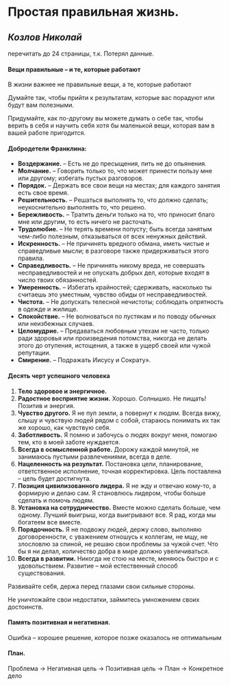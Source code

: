 # Простая правильная жизнь.
## _**Козлов Николай**_

перечитать до 24 страницы, т.к. Потерял данные.


#### Вещи правильные – и те, которые работают
В жизни важнее не правильные вещи, а те, которые работают

Думайте так, чтобы прийти к результатам, которые вас порадуют или будут вам полезными.

Придумайте, как по-другому вы можете думать о себе так, чтобы верить в себя и научить себя хотя бы маленькой вещи, которая вам в вашей работе пригодится.

#### Добродетели Франклина:
 * **Воздержание.** – Есть не до пресыщения, пить не до опьянения.
 * **Молчание.** – Говорить только то, что может принести пользу мне или другому; избегать пустых разговоров.
 * **Порядок.** – Держать все свои вещи на местах; для каждого занятия есть свое время.
 * **Решительность.** – Решаться выполнять то, что должно сделать; неукоснительно выполнять то, что решено.
 * **Бережливость.** – Тратить деньги только на то, что приносит благо мне или другим, то есть ничего не расточать.
 * **Трудолюбие.** – Не терять времени попусту; быть всегда занятым чем-либо полезным, отказываться от всех ненужных действий.
 * **Искренность.** – Не причинять вредного обмана, иметь чистые и справедливые мысли; в разговоре также придерживаться этого правила.
 * **Справедливость.** – Не причинять никому вреда, не совершать несправедливостей и не опускать добрых дел, которые входят в число твоих обязанностей.
 * **Умеренность.** – Избегать крайностей; сдерживать, насколько ты считаешь это уместным, чувство обиды от несправедливостей.
 * **Чистота.** – Не допускать телесной нечистоты; соблюдать опрятность в одежде и жилище.
 * **Спокойствие.** – Не волноваться по пустякам и по поводу обычных или неизбежных случаев.
 * **Целомудрие.** – Предаваться любовным утехам не часто, только ради здоровья или произведения потомства, никогда не делать этого до отупения, истощения, а также в ущерб своей или чужой репутации.
 * **Смирение.** – Подражать Иисусу и Сократу».

#### Десять черт успешного человека
 1. **Тело здоровое и энергичное.**
 2. **Радостное восприятие жизни.** Хорошо. Солнышко. Не пищать! Позитив и энергия.
 3. **Чувство другого.** Я не пуп земли, а повернут к людям. Всегда вижу, слышу и чувствую людей рядом с собой, стараюсь понимать их так же хорошо, как чувствую себя.
 4. **Заботливость.** Я помню и забочусь о людях вокруг меня, помогаю тем, кто в моей заботе нуждается.
 5. **Всегда в осмысленной работе.** Дорожу каждой минутой, не занимаюсь пустыми развлечениями, всегда в деле.
 6. **Нацеленность на результат.** Постановка цели, планирование, ответственное исполнение, точная корректировка. Цель поставлена – цель будет достигнута.
 7. **Позиция цивилизованного лидера.** Я не жду и отвечаю кому-то, а формирую и делаю сам. Я становлюсь лидером, чтобы больше сделать и помочь людям.
 8. **Установка на сотрудничество.** Вместе можно сделать больше, чем одному. Лучший выигрыш, когда выигрывают все. Я рад, когда мы богатеем все вместе.
 9. **Порядочность.** Я не подвожу людей, держу слово, выполняю договоренности, с уважением отношусь к коллегам, не мщу, не злословлю за спиной, не решаю свои проблемы за чужой счет. Что бы я ни делал, количество добра в мире должно увеличиваться.
 10. **Всегда в развитии.** Никогда не стою на месте, меняюсь быстро и с удовольствием. Развитие – мой естественный способ существования.

Развивайте себя, держа перед глазами свои сильные стороны.

Не уничтожайте свои недостатки, займитесь умножением своих достоинств.

#### Память позитивная и негативная.
Ошибка – хорошее решение, которое позже оказалось не оптимальным


#### План.
Проблема -> Негативная цель -> Позитивная цель -> План -> Конкретное дело
